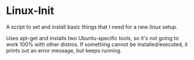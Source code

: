 # Linux-Init
A script to set and install basic things that I need for a new linux setup.

Uses apt-get and installs two Ubuntu-specific tools, so it's not going to work 100% with other distros. If something cannot be installed/executed, it prints out an error message, but keeps running.
